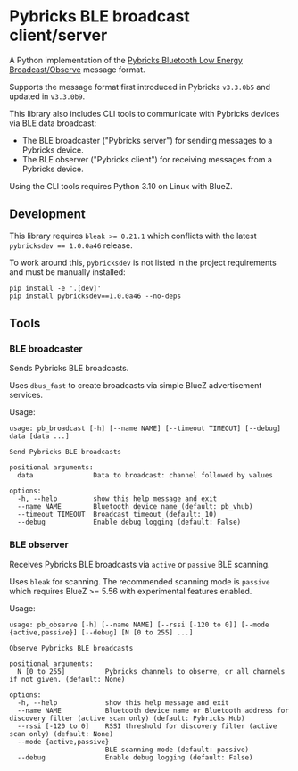 # Pybricks BLE broadcast client/server

A Python implementation of the [Pybricks Bluetooth Low Energy Broadcast/Observe](https://github.com/pybricks/technical-info/blob/master/pybricks-ble-broadcast-observe.md) message format.

Supports the message format first introduced in Pybricks `v3.3.0b5` and updated in `v3.3.0b9`.

This library also includes CLI tools to communicate with Pybricks devices via BLE data broadcast:
* The BLE broadcaster ("Pybricks server") for sending messages to a Pybricks device.
* The BLE observer ("Pybricks client") for receiving messages from a Pybricks device.

Using the CLI tools requires Python 3.10 on Linux with BlueZ.

## Development

This library requires `bleak >= 0.21.1` which conflicts with the latest `pybricksdev == 1.0.0a46` release.

To work around this, `pybricksdev` is not listed in the project requirements and must be manually installed:

```
pip install -e '.[dev]'
pip install pybricksdev==1.0.0a46 --no-deps
```

## Tools

### BLE broadcaster

Sends Pybricks BLE broadcasts.

Uses `dbus_fast` to create broadcasts via simple BlueZ advertisement services.

Usage:

```
usage: pb_broadcast [-h] [--name NAME] [--timeout TIMEOUT] [--debug] data [data ...]

Send Pybricks BLE broadcasts

positional arguments:
  data               Data to broadcast: channel followed by values

options:
  -h, --help         show this help message and exit
  --name NAME        Bluetooth device name (default: pb_vhub)
  --timeout TIMEOUT  Broadcast timeout (default: 10)
  --debug            Enable debug logging (default: False)
```

### BLE observer

Receives Pybricks BLE broadcasts via `active` or `passive` BLE scanning.

Uses `bleak` for scanning. The recommended scanning mode is `passive` which requires BlueZ >= 5.56 with experimental features enabled.

Usage:

```
usage: pb_observe [-h] [--name NAME] [--rssi [-120 to 0]] [--mode {active,passive}] [--debug] [N [0 to 255] ...]

Observe Pybricks BLE broadcasts

positional arguments:
  N [0 to 255]          Pybricks channels to observe, or all channels if not given. (default: None)

options:
  -h, --help            show this help message and exit
  --name NAME           Bluetooth device name or Bluetooth address for discovery filter (active scan only) (default: Pybricks Hub)
  --rssi [-120 to 0]    RSSI threshold for discovery filter (active scan only) (default: None)
  --mode {active,passive}
                        BLE scanning mode (default: passive)
  --debug               Enable debug logging (default: False)
```
